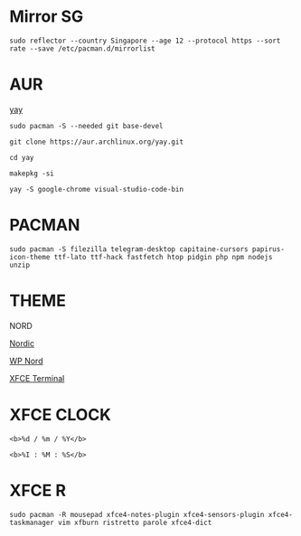# Mirror SG

```
sudo reflector --country Singapore --age 12 --protocol https --sort rate --save /etc/pacman.d/mirrorlist
```


# AUR

[yay](https://github.com/Jguer/yay)

```
sudo pacman -S --needed git base-devel
```

```
git clone https://aur.archlinux.org/yay.git
```

```
cd yay
```

```
makepkg -si
```

```
yay -S google-chrome visual-studio-code-bin
```


# PACMAN

```
sudo pacman -S filezilla telegram-desktop capitaine-cursors papirus-icon-theme ttf-lato ttf-hack fastfetch htop pidgin php npm nodejs unzip
```


# THEME 
NORD

[Nordic](https://www.pling.com/s/XFCE/p/1267246)

[WP Nord](https://github.com/FrenzyExists/wallpapers/blob/main/Nord/nord-aquarium.png)

[XFCE Terminal](https://github.com/nordtheme/xfce-terminal/blob/develop/src/nord.theme)



# XFCE CLOCK

```
<b>%d / %m / %Y</b>
```

```
<b>%I : %M : %S</b>
```


# XFCE R

```
sudo pacman -R mousepad xfce4-notes-plugin xfce4-sensors-plugin xfce4-taskmanager vim xfburn ristretto parole xfce4-dict
```



